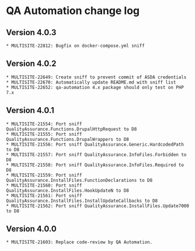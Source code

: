 # QA Automation change log

## Version 4.0.3
    * MULTISITE-22812: Bugfix on docker-compose.yml sniff

## Version 4.0.2
    * MULTISITE-22649: Create sniff to prevent commit of ASDA credentials
    * MULTISITE-22670: Automatically update README.md with sniff list
    * MULTISITE-22652: qa-automation 4.x package should only test on PHP 7.x

## Version 4.0.1
    * MULTISITE-21554: Port sniff QualityAssurance.Functions.DrupalHttpRequest to D8
    * MULTISITE-21555: Port sniff QualityAssurance.Functions.DrupalWrappers to D8
    * MULTISITE-21556: Port sniff QualityAssurance.Generic.HardcodedPath to D8
    * MULTISITE-21557: Port sniff QualityAssurance.InfoFiles.Forbidden to D8
    * MULTISITE-21558: Port sniff QualityAssurance.InfoFiles.Required to D8
    * MULTISITE-21559: Port sniff QualityAssurance.InstallFiles.FunctionDeclarations to D8
    * MULTISITE-21560: Port sniff QualityAssurance.InstallFiles.HookUpdateN to D8
    * MULTISITE-21561: Port sniff QualityAssurance.InstallFiles.InstallUpdateCallbacks to D8
    * MULTISITE-21562: Port sniff QualityAssurance.InstallFiles.Update7000 to D8

## Version 4.0.0
    * MULTISITE-21603: Replace code-review by QA Automation.
